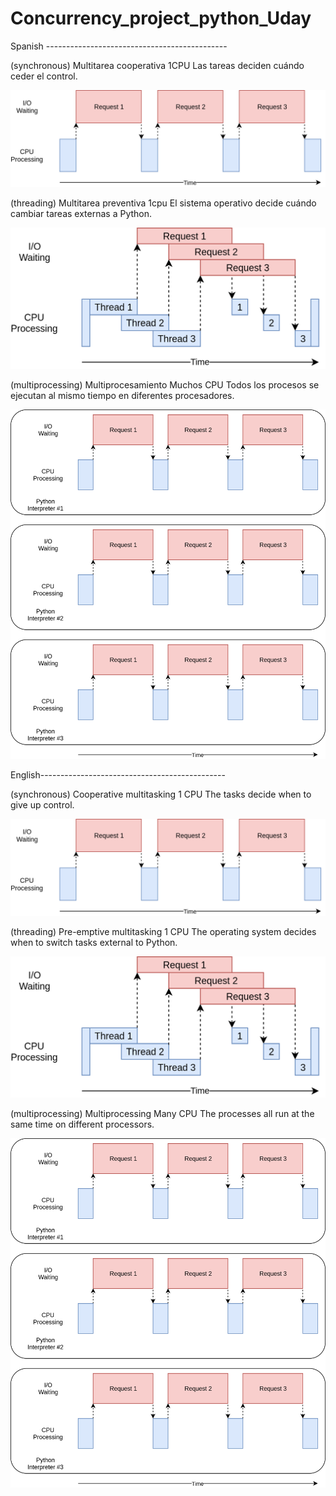 # Concurrency_project_python_Uday
Spanish ---------------------------------------------

(synchronous) Multitarea cooperativa  	1CPU
Las tareas deciden cuándo ceder el control. 

![img.png](img/synchronous.png)

(threading) Multitarea preventiva  	1cpu
El sistema operativo decide cuándo cambiar tareas externas a Python. 

![img_1.png](img/threading.png)

(multiprocessing) Multiprocesamiento  Muchos CPU
Todos los procesos se ejecutan al mismo tiempo en diferentes procesadores.

![img_2.png](img/multiprocessing.png)


English----------------------------------------------

(synchronous) Cooperative multitasking  	1 CPU
The tasks decide when to give up control.

![img.png](img/synchronous.png)

(threading) Pre-emptive multitasking   1 CPU
The operating system decides when to switch tasks external to Python. 

![img_1.png](img/threading.png)

(multiprocessing) Multiprocessing 	Many CPU
The processes all run at the same time on different processors. 

![img_2.png](img/multiprocessing.png)